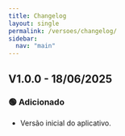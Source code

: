 ```yaml
---
title: Changelog
layout: single
permalink: /versoes/changelog/
sidebar:
  nav: "main"
---
```


## V1.0.0 - 18/06/2025
### 🟢 Adicionado
- Versão inicial do aplicativo.